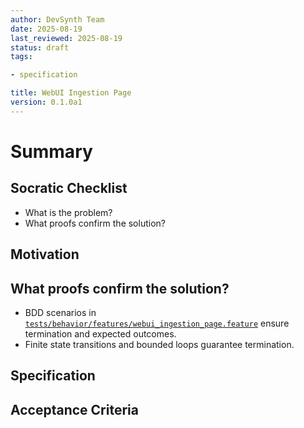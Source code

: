 ```yaml
---
author: DevSynth Team
date: 2025-08-19
last_reviewed: 2025-08-19
status: draft
tags:

- specification

title: WebUI Ingestion Page
version: 0.1.0a1
---
```


<!--
Required metadata fields:
- author: document author
- date: creation date
- last_reviewed: last review date
- status: draft | review | published
- tags: search keywords
- title: short descriptive name
- version: specification version
-->

# Summary

## Socratic Checklist
- What is the problem?
- What proofs confirm the solution?

## Motivation

## What proofs confirm the solution?
- BDD scenarios in [`tests/behavior/features/webui_ingestion_page.feature`](../../tests/behavior/features/webui_ingestion_page.feature) ensure termination and expected outcomes.
- Finite state transitions and bounded loops guarantee termination.


## Specification

## Acceptance Criteria
